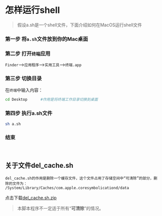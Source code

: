 # 怎样运行shell

>假设a.sh是一个shell文件，下面介绍如何在MacOS运行shell文件

### 第一步 将`a.sh`文件放到你的Mac桌面

### 第二步 打开`终端`应用
`Finder`-->`应用程序`-->`实用工具`-->`终端.app`
  
### 第三步 切换目录

在`终端`中输入内容：
```bash
cd Desktop      #作用是将终端工作目录切换到桌面
```
### 第四步 执行a.sh文件
```bash
sh a.sh           
```
### 结束

<br>

## 关于文件del_cache.sh
	del_cache.sh的作用是删除一个缓存文件，这个文件占用了存储空间中“可清除”的部分，删除的文件为：
	/System/Library/Caches/com.apple.coresymbolicationd/data

点击下载[del_cache.sh.zip](https://github.com/zimingwz/macos_command/raw/master/02_how_to_run_shell/del_cache.sh.zip)

>本脚本程序不一定适于所有“**可清除**”的情况。


